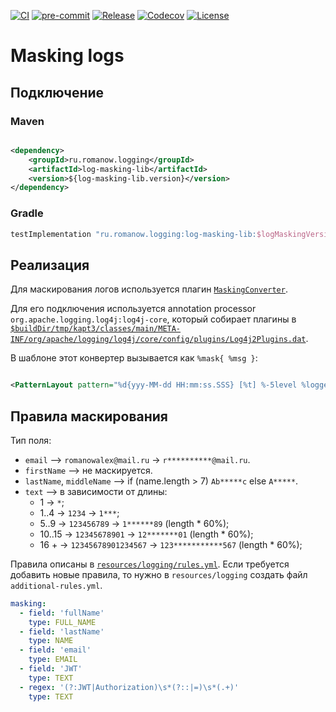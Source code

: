 [![CI](https://github.com/Romanow/log4j-masking/actions/workflows/build.yml/badge.svg?branch=master)](https://github.com/Romanow/log4j-masking/actions/workflows/build.yml)
[![pre-commit](https://img.shields.io/badge/pre--commit-enabled-brightgreen?logo=pre-commit)](https://github.com/pre-commit/pre-commit)
[![Release](https://img.shields.io/github/v/release/Romanow/log4j-masking?logo=github&sort=semver)](https://github.com/Romanow/log4j-masking/releases/latest)
[![Codecov](https://codecov.io/gh/Romanow/log4j-masking/branch/master/graph/badge.svg?token=Cckw6pHLh7)](https://codecov.io/gh/Romanow/log4j-masking)
[![License](https://img.shields.io/github/license/Romanow/log4j-masking)](https://github.com/Romanow/log4j-masking/blob/master/LICENSE)

# Masking logs

## Подключение

### Maven

```xml

<dependency>
    <groupId>ru.romanow.logging</groupId>
    <artifactId>log-masking-lib</artifactId>
    <version>${log-masking-lib.version}</version>
</dependency>
```

### Gradle

```groovy
testImplementation "ru.romanow.logging:log-masking-lib:$logMaskingVersion"
```

## Реализация

Для маскирования логов используется
плагин [`MaskingConverter`](src/main/kotlin/ru/romanow/logging/filter/MaskingConverter.kt).

Для его подключения используется annotation processor `org.apache.logging.log4j:log4j-core`, который собирает плагины
в [`$buildDir/tmp/kapt3/classes/main/META-INF/org/apache/logging/log4j/core/config/plugins/Log4j2Plugins.dat`](build/tmp/kapt3/classes/main/META-INF/org/apache/logging/log4j/core/config/plugins/Log4j2Plugins.dat).

В шаблоне этот конвертер вызывается как `%mask{ %msg }`:

```xml

<PatternLayout pattern="%d{yyy-MM-dd HH:mm:ss.SSS} [%t] %-5level %logger{36} - %mask{ %msg }%n"/>
```

## Правила маскирования

Тип поля:

* `email` –> `romanowalex@mail.ru` -> `r**********@mail.ru`.
* `firstName` –> не маскируется.
* `lastName`, `middleName` –> if (name.length > 7) `Ab*****c` else `A*****`.
* `text` –> в зависимости от длины:
    * 1 -> `*`;
    * 1..4 -> `1234` -> `1***`;
    * 5..9 -> `123456789` -> `1******89` (length * 60%);
    * 10..15 -> `12345678901` -> `12*******01` (length * 60%);
    * 16 + -> `12345678901234567` -> `123***********567` (length * 60%);

Правила описаны в [`resources/logging/rules.yml`](src/main/resources/logging/rules.yml). Если требуется добавить новые
правила, то нужно в `resources/logging` создать файл `additional-rules.yml`.

```yaml
masking:
  - field: 'fullName'
    type: FULL_NAME
  - field: 'lastName'
    type: NAME
  - field: 'email'
    type: EMAIL
  - field: 'JWT'
    type: TEXT
  - regex: '(?:JWT|Authorization)\s*(?::|=)\s*(.+)'
    type: TEXT

 ```
